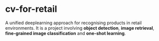# cv-for-retail
A unified deeplearning approach for recognising products in retail environments. 
It is a project involving __object detection__, __image retrieval__, __fine-grained image classification__ and __one-shot learning__.
